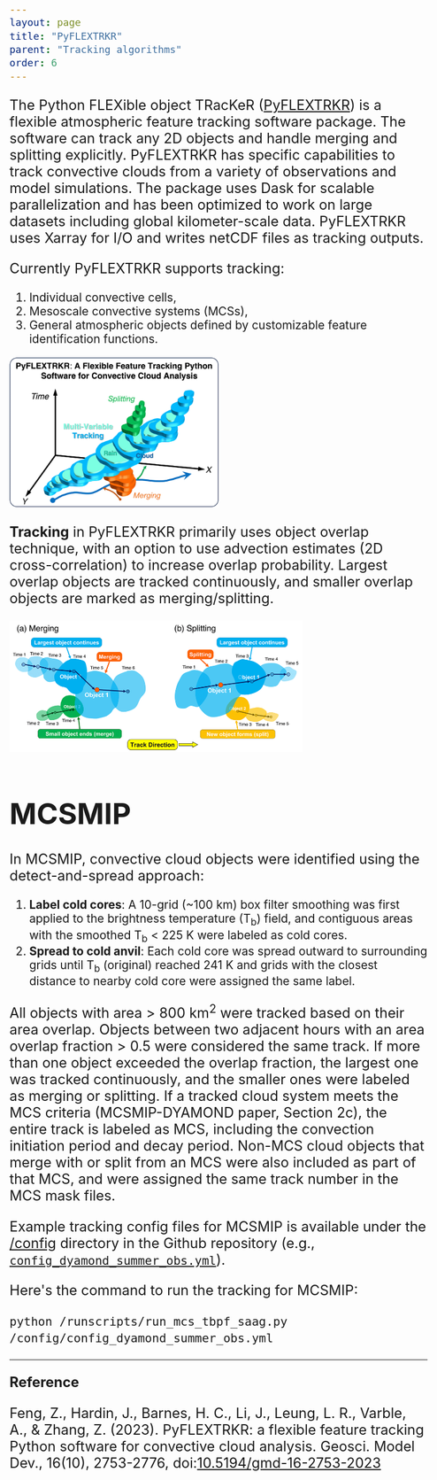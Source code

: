 ```yaml
---
layout: page
title: "PyFLEXTRKR"
parent: "Tracking algorithms"
order: 6
---
```


<style>
  /* Increase font size for this page only */
  body {
    font-size: 21px; /* Adjust this value as needed */
  }

  /* Optionally, target specific elements */
  h1 {
    font-size: 2.5em;
  }

  p {
    font-size: 1.2em;
  }
</style>



The Python FLEXible object TRacKeR ([PyFLEXTRKR](https://github.com/FlexTRKR/PyFLEXTRKR)) is a flexible atmospheric feature tracking software package. The software can track any 2D objects and handle merging and splitting explicitly. PyFLEXTRKR has specific capabilities to track convective clouds from a variety of observations and model simulations. The package uses Dask for scalable parallelization and has been optimized to work on large datasets including global kilometer-scale data. PyFLEXTRKR uses Xarray for I/O and writes netCDF files as tracking outputs.

Currently PyFLEXTRKR supports tracking: 

1. Individual convective cells, 
2. Mesoscale convective systems (MCSs), 
3. General atmospheric objects defined by customizable feature identification functions.

<img src="/images/tracker_pyflextrkr_cover_image.gif" alt="Cover Image" style="max-width: 50%; height: auto;">

**Tracking** in PyFLEXTRKR primarily uses object overlap technique, with an option to use advection estimates (2D cross-correlation) to increase overlap probability. Largest overlap objects are tracked continuously, and smaller overlap objects are marked as merging/splitting.

<img src="/images/tracker_pyflextrkr_merging_splitting.gif" alt="Cover Image" style="max-width: 70%; height: auto;">


# **MCSMIP**

In MCSMIP, convective cloud objects were identified using the detect-and-spread approach: 

1. **Label cold cores**: A 10-grid (~100 km) box filter smoothing was first applied to the brightness temperature (T<sub>b</sub>) field, and contiguous areas with the smoothed T<sub>b</sub> < 225 K were labeled as cold cores. 
2. **Spread to cold anvil**: Each cold core was spread outward to surrounding grids until T<sub>b</sub> (original) reached 241 K and grids with the closest distance to nearby cold core were assigned the same label. 

All objects with area > 800 km<sup>2</sup> were tracked based on their area overlap. Objects between two adjacent hours with an area overlap fraction > 0.5 were considered the same track. If more than one object exceeded the overlap fraction, the largest one was tracked continuously, and the smaller ones were labeled as merging or splitting. If a tracked cloud system meets the MCS criteria (MCSMIP-DYAMOND paper, Section 2c), the entire track is labeled as MCS, including the convection initiation period and decay period. Non-MCS cloud objects that merge with or split from an MCS were also included as part of that MCS, and were assigned the same track number in the MCS mask files. 

Example tracking config files for MCSMIP is available under the [/config](https://github.com/FlexTRKR/PyFLEXTRKR/tree/main/config) directory in the Github repository (e.g., [`config_dyamond_summer_obs.yml`](https://github.com/FlexTRKR/PyFLEXTRKR/blob/main/config/config_dyamond_summer_obs.yml)).

Here's the command to run the tracking for MCSMIP:

`python /runscripts/run_mcs_tbpf_saag.py /config/config_dyamond_summer_obs.yml`


---

**Reference**

Feng, Z., Hardin, J., Barnes, H. C., Li, J., Leung, L. R., Varble, A., & Zhang, Z. (2023). PyFLEXTRKR: a flexible feature tracking Python software for convective cloud analysis. Geosci. Model Dev., 16(10), 2753-2776, doi:[10.5194/gmd-16-2753-2023](https://doi.org/10.5194/gmd-16-2753-2023)

